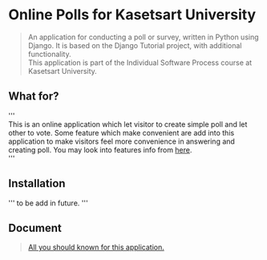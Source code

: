 # Online Polls for Kasetsart University
> An application for conducting a poll or survey, written in Python using Django. It is based on the Django Tutorial project, with additional functionality.  
> This application is part of the Individual Software Process course at Kasetsart University.
## What for?  
  '''  
    This is an online application which let visitor to create simple poll and let other to vote. Some feature which make convenient are add into this application to make   visitors feel more convenience in answering and creating poll.
  You may look into features info from [here](https://github.com/chinapat317/ku-polls/wiki/Development-Plan).  
  '''  
## Installation
  '''
  to be add in future.
  '''
## Document
> [All you should known for this application.](https://github.com/chinapat317/ku-polls/wiki)

